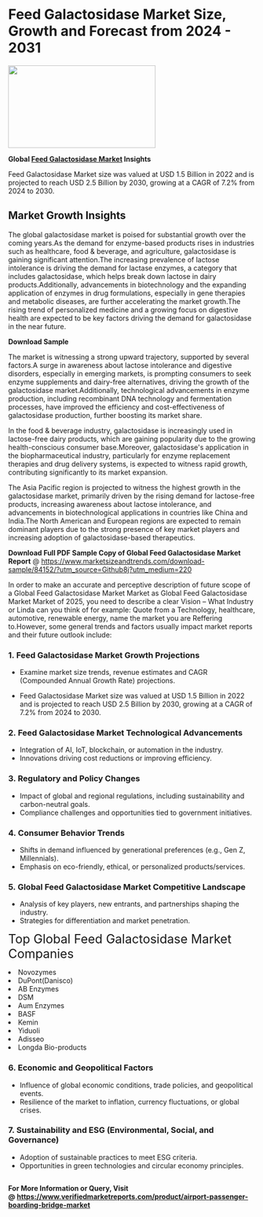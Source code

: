 <H1>Feed Galactosidase Market Size, Growth and Forecast from 2024 - 2031</H1><img class="aligncenter size-medium wp-image-584254" src="https://thirdeyenews.in/wp-content/uploads/2024/09/Global-Market-Research-300x168.jpeg" alt="" width="300" height="168" /><p><strong>Global&nbsp;<a href="https://www.marketsizeandtrends.com/download-sample/84152/?utm_source=Github8j?utm_medium=220">Feed Galactosidase Market</a> Insights</strong></p><p>Feed Galactosidase Market size was valued at USD 1.5 Billion in 2022 and is projected to reach USD 2.5 Billion by 2030, growing at a CAGR of 7.2% from 2024 to 2030.</p><p><h2>Market Growth Insights</h2> <p>The global galactosidase market is poised for substantial growth over the coming years.As the demand for enzyme-based products rises in industries such as healthcare, food & beverage, and agriculture, galactosidase is gaining significant attention.The increasing prevalence of lactose intolerance is driving the demand for lactase enzymes, a category that includes galactosidase, which helps break down lactose in dairy products.Additionally, advancements in biotechnology and the expanding application of enzymes in drug formulations, especially in gene therapies and metabolic diseases, are further accelerating the market growth.The rising trend of personalized medicine and a growing focus on digestive health are expected to be key factors driving the demand for galactosidase in the near future.</p> <p><strong>Download Sample</strong></p> <p>The market is witnessing a strong upward trajectory, supported by several factors.A surge in awareness about lactose intolerance and digestive disorders, especially in emerging markets, is prompting consumers to seek enzyme supplements and dairy-free alternatives, driving the growth of the galactosidase market.Additionally, technological advancements in enzyme production, including recombinant DNA technology and fermentation processes, have improved the efficiency and cost-effectiveness of galactosidase production, further boosting its market share.</p> <p>In the food & beverage industry, galactosidase is increasingly used in lactose-free dairy products, which are gaining popularity due to the growing health-conscious consumer base.Moreover, galactosidase's application in the biopharmaceutical industry, particularly for enzyme replacement therapies and drug delivery systems, is expected to witness rapid growth, contributing significantly to its market expansion.</p> <p>The Asia Pacific region is projected to witness the highest growth in the galactosidase market, primarily driven by the rising demand for lactose-free products, increasing awareness about lactose intolerance, and advancements in biotechnological applications in countries like China and India.The North American and European regions are expected to remain dominant players due to the strong presence of key market players and increasing adoption of galactosidase-based therapeutics.</p> <p><span class=""><strong>Download Full PDF Sample Copy of Global Feed Galactosidase Market Report</strong> @ <a href="https://www.marketsizeandtrends.com/download-sample/84152/?utm_source=Github8j?utm_medium=220" target="_blank">https://www.marketsizeandtrends.com/download-sample/84152/?utm_source=Github8j?utm_medium=220</a></span></p><p>In order to make an accurate and perceptive description of future scope of a Global&nbsp;Feed Galactosidase Market Market as Global&nbsp;Feed Galactosidase Market Market of 2025, you need to describe a clear Vision &ndash; What Industry or Linda can you think of for example: Quote from a Technology, healthcare, automotive, renewable energy, name the market you are Reffering to.However, some general trends and factors usually impact market reports and their future outlook include:</p><h3>1.&nbsp;<strong>Feed Galactosidase Market Growth Projections</strong></h3><ul><li>Examine market size trends, revenue estimates and CAGR (Compounded Annual Growth Rate) projections.</li><li><p>Feed Galactosidase Market size was valued at USD 1.5 Billion in 2022 and is projected to reach USD 2.5 Billion by 2030, growing at a CAGR of 7.2% from 2024 to 2030.</p></li></ul><h3>2.&nbsp;<strong>Feed Galactosidase Market Technological Advancements</strong></h3><ul><li>Integration of AI, IoT, blockchain, or automation in the industry.</li><li>Innovations driving cost reductions or improving efficiency.</li></ul><h3>3.&nbsp;<strong>Regulatory and Policy Changes</strong></h3><ul><li>Impact of global and regional regulations, including sustainability and carbon-neutral goals.</li><li>Compliance challenges and opportunities tied to government initiatives.</li></ul><h3>4.&nbsp;<strong>Consumer Behavior Trends</strong></h3><ul><li>Shifts in demand influenced by generational preferences (e.g., Gen Z, Millennials).</li><li>Emphasis on eco-friendly, ethical, or personalized products/services.</li></ul><h3>5.&nbsp;<strong>Global Feed Galactosidase Market Competitive Landscape</strong></h3><ul><li>Analysis of key players, new entrants, and partnerships shaping the industry.</li><li>Strategies for differentiation and market penetration.</li></ul><p data-pm-slice="1 1 []"><span style="color: inherit; font-family: inherit; font-size: 25px;">Top Global Feed Galactosidase Market Companies</span></p><div class="" data-test-id=""><p><li>Novozymes</li><li> DuPont(Danisco)</li><li> AB Enzymes</li><li> DSM</li><li> Aum Enzymes</li><li> BASF</li><li> Kemin</li><li> Yiduoli</li><li> Adisseo</li><li> Longda Bio-products</li></p></div><h3>6.&nbsp;<strong>Economic and Geopolitical Factors</strong></h3><ul><li>Influence of global economic conditions, trade policies, and geopolitical events.</li><li>Resilience of the market to inflation, currency fluctuations, or global crises.</li></ul><h3>7.&nbsp;<strong>Sustainability and ESG (Environmental, Social, and Governance)</strong></h3><ul><li>Adoption of sustainable practices to meet ESG criteria.</li><li>Opportunities in green technologies and circular economy principles.</li></ul><h2><strong style="font-size: 14px;">For More Information or Query, Visit @&nbsp;</strong><a style="background-color: #ffffff; font-size: 14px;" href="https://www.marketsizeandtrends.com/report/feed-galactosidase-market/" target="_blank">https://www.verifiedmarketreports.com/product/airport-passenger-boarding-bridge-market</a></h2>